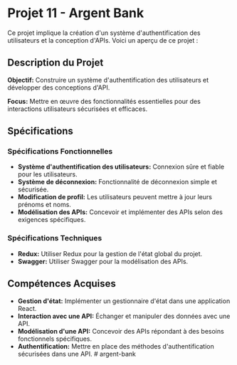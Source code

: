 # Projet 11 - Argent Bank

Ce projet implique la création d'un système d'authentification des utilisateurs et la conception d'APIs. Voici un aperçu de ce projet :

## Description du Projet

**Objectif:** Construire un système d'authentification des utilisateurs et développer des conceptions d'API.

**Focus:** Mettre en œuvre des fonctionnalités essentielles pour des interactions utilisateurs sécurisées et efficaces.

## Spécifications

### Spécifications Fonctionnelles

- **Système d'authentification des utilisateurs:** Connexion sûre et fiable pour les utilisateurs.
- **Système de déconnexion:** Fonctionnalité de déconnexion simple et sécurisée.
- **Modification de profil:** Les utilisateurs peuvent mettre à jour leurs prénoms et noms.
- **Modélisation des APIs:** Concevoir et implémenter des APIs selon des exigences spécifiques.

### Spécifications Techniques

- **Redux:** Utiliser Redux pour la gestion de l'état global du projet.
- **Swagger:** Utiliser Swagger pour la modélisation des APIs.

## Compétences Acquises

- **Gestion d'état:** Implémenter un gestionnaire d'état dans une application React.
- **Interaction avec une API:** Échanger et manipuler des données avec une API.
- **Modélisation d'une API:** Concevoir des APIs répondant à des besoins fonctionnels spécifiques.
- **Authentification:** Mettre en place des méthodes d'authentification sécurisées dans une API.
#   a r g e n t - b a n k  
 